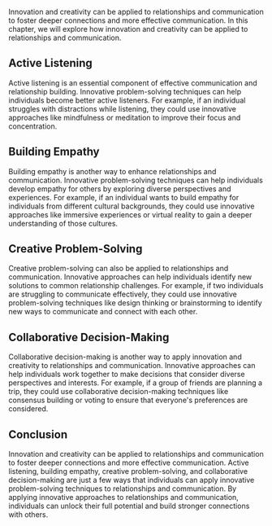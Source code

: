 
Innovation and creativity can be applied to relationships and communication to foster deeper connections and more effective communication. In this chapter, we will explore how innovation and creativity can be applied to relationships and communication.

Active Listening
----------------

Active listening is an essential component of effective communication and relationship building. Innovative problem-solving techniques can help individuals become better active listeners. For example, if an individual struggles with distractions while listening, they could use innovative approaches like mindfulness or meditation to improve their focus and concentration.

Building Empathy
----------------

Building empathy is another way to enhance relationships and communication. Innovative problem-solving techniques can help individuals develop empathy for others by exploring diverse perspectives and experiences. For example, if an individual wants to build empathy for individuals from different cultural backgrounds, they could use innovative approaches like immersive experiences or virtual reality to gain a deeper understanding of those cultures.

Creative Problem-Solving
------------------------

Creative problem-solving can also be applied to relationships and communication. Innovative approaches can help individuals identify new solutions to common relationship challenges. For example, if two individuals are struggling to communicate effectively, they could use innovative problem-solving techniques like design thinking or brainstorming to identify new ways to communicate and connect with each other.

Collaborative Decision-Making
-----------------------------

Collaborative decision-making is another way to apply innovation and creativity to relationships and communication. Innovative approaches can help individuals work together to make decisions that consider diverse perspectives and interests. For example, if a group of friends are planning a trip, they could use collaborative decision-making techniques like consensus building or voting to ensure that everyone's preferences are considered.

Conclusion
----------

Innovation and creativity can be applied to relationships and communication to foster deeper connections and more effective communication. Active listening, building empathy, creative problem-solving, and collaborative decision-making are just a few ways that individuals can apply innovative problem-solving techniques to relationships and communication. By applying innovative approaches to relationships and communication, individuals can unlock their full potential and build stronger connections with others.
